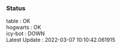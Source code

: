 ### Status


table : OK  
hogwarts : OK  
icy-bot : DOWN  
Latest Update : 2022-03-07 10:10:42.061915
